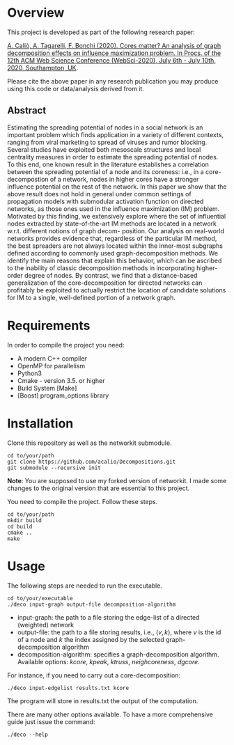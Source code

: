 # Overview


This project is developed as part of the following research paper:

[A. Caliò, A. Tagarelli, F. Bonchi (2020). Cores matter? An analysis of graph decomposition effects on influence maximization problem. In Procs. of the 12th ACM Web Science Conference (WebSci-2020), July 6th - July 10th, 2020,  Southampton, UK](https://doi.org/10.1145/3394231.3397908).

Please cite the above paper in any research publication you may produce using this code or data/analysis derived from it.


## Abstract
Estimating the spreading potential of nodes in a social network is an
important problem which finds application in a variety of different
contexts, ranging from viral marketing to spread of viruses and
rumor blocking. Several studies have exploited both mesoscale
structures and local centrality measures in order to estimate the
spreading potential of nodes. To this end, one known result in the
literature establishes a correlation between the spreading potential
of a node and its coreness: i.e., in a core-decompostion of a network,
nodes in higher cores have a stronger influence potential on the
rest of the network. In this paper we show that the above result
does not hold in general under common settings of propagation
models with submodular activation function on directed networks,
as those ones used in the influence maximization (IM) problem.
Motivated by this finding, we extensively explore where the
set of influential nodes extracted by state-of-the-art IM methods
are located in a network w.r.t. different notions of graph decom-
position. Our analysis on real-world networks provides evidence
that, regardless of the particular IM method, the best spreaders
are not always located within the inner-most subgraphs defined
according to commonly used graph-decomposition methods. We
identify the main reasons that explain this behavior, which can
be ascribed to the inability of classic decomposition methods in
incorporating higher-order degree of nodes. By contrast, we find
that a distance-based generalization of the core-decomposition for
directed networks can profitably be exploited to actually restrict
the location of candidate solutions for IM to a single, well-defined
portion of a network graph.





# Requirements
In order to compile the project you need:

- A modern C++ compiler
- OpenMP for parallelism 
- Python3
- Cmake - version 3.5. or higher
- Build System [Make]
- [Boost] program_options library


# Installation
Clone this repository as well as the networkit submodule.
    
    cd to/your/path
    git clone https://github.com/acalio/Decompositions.git
    git submodule --recursive init 
    
**Note**: You are supposed to use my forked version of networkit.
I made some changes to the original version that are essential to this project.


You need to compile the project. Follow these steps.

    cd to/your/path
    mkdir build
    cd build
    cmake ..
    make 
    

# Usage
The following steps are needed to run the executable. 

    cd to/your/executable
    ./deco input-graph output-file decomposition-algorithm
    

- input-graph: the path to a file storing the edge-list of a directed (weighted) network
- output-file: the path to a file storing results, i.e., $\langle  v, k \rangle$, where $v$ is the id of a node and $k$ the index assigned by the selected graph-decomposition algorithm
- decomposition-algorithm: specifies a graph-decomposition algorithm. Available options:
_kcore_, _kpeak_, _ktruss_, _neighcoreness_, _dgcore_.

For instance, if you need to carry out a core-decomposition:

    ./deco input-edgelist results.txt kcore
    
The program will store in results.txt the output of the computation.

There are many other options available. To have a more comprehensive guide just
issue the command:
    
    ./deco --help
